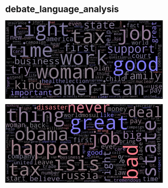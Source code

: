 # debate_language_analysis


![Clintion](https://github.com/leaprovenzano/debate_language_analysis/blob/master/data/clinton.jpg?raw=true)

![Trump](https://github.com/leaprovenzano/debate_language_analysis/blob/master/data/trump.jpg?raw=true)
